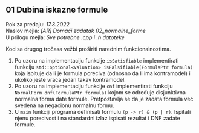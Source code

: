 ## 01 Dubina iskazne formule

Rok za predaju:  *17.3.2022* \
Naslov mejla:    *[AR] Domaći zadatak 02_normalne_forme* \
U prilogu mejla: *Sve potrebne .cpp i .h datoteke*

Kod sa drugog tročasa vežbi proširiti narednim funkcionalnostima.

1. Po uzoru na implementaciju funkcije `isSatisfiable` implementirati funkciju
`std::optional<Valuation> isFalsifiable(FormulaPtr formula)` koja ispituje da
li je formula poreciva (odnosno da li ima kontramodel) i ukoliko jeste vraća
jedan takav kontramodel.
1. Po uzoru na implementaciju funkcije `cnf` implementirati funkciju
`NormalForm dnf(FormulaPtr formula)` kojom se određuje disjunktivna normalna
forma date formule. Pretpostavlja se da je zadata formula već svedena na
negacionu normalnu formu.
1. U `main` funkciji programa definisati formulu `(p -> r) & (p | r)`. Ispitati njenu porecivost i na standardni izlaz ispisati rezultat i DNF zadate formule.

